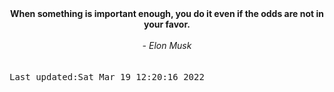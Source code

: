 
<div align="center"><b><span>When something is important enough, you do it even if the odds are not in your favor.</span></b><br><br><i> - Elon Musk</i></div>
<br><br><kbd>Last updated:Sat Mar 19 12:20:16 2022</kbd>